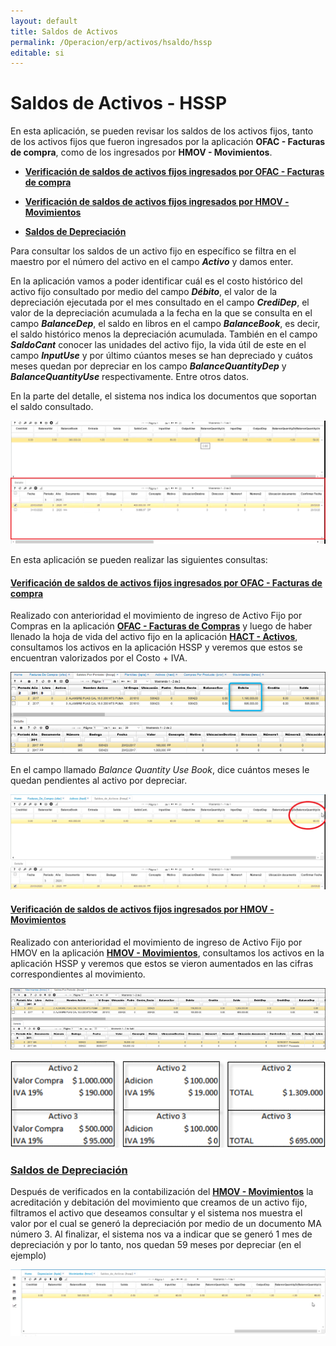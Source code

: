 ```yaml
---
layout: default
title: Saldos de Activos
permalink: /Operacion/erp/activos/hsaldo/hssp
editable: si
---
```


# Saldos de Activos - HSSP

En esta aplicación, se pueden revisar los saldos de los activos fijos, tanto de los activos fijos que fueron ingresados por la aplicación **OFAC - Facturas de compra**, como de los ingresados por **HMOV - Movimientos**.  
 
 * [**Verificación de saldos de activos fijos ingresados por OFAC - Facturas de compra**](http://docs.oasiscom.com/Operacion/erp/activos/hsaldo/hssp#verificación-de-saldos-de-activos-fijos-ingresados-por-ofac---facturas-de-compra)  

* [**Verificación de saldos de activos fijos ingresados por HMOV - Movimientos**](http://docs.oasiscom.com/Operacion/erp/activos/hsaldo/hssp#verificación-de-saldos-de-activos-fijos-ingresados-por-hmov---movimientos)  

* [**Saldos de Depreciación**](http://docs.oasiscom.com/Operacion/erp/activos/hsaldo/hssp#saldos-de-depreciación)  


Para consultar los saldos de un activo fijo en específico se filtra en el maestro por el número del activo en el campo **_Activo_** y damos enter.  

En la aplicación vamos a poder identificar cuál es el costo histórico del activo fijo consultado por medio del campo **_Débito_**, el valor de la depreciación ejecutada por el mes consultado en el campo **_CrediDep_**, el valor de la depreciación acumulada a la fecha en la que se consulta en el campo **_BalanceDep_**, el saldo en libros en el campo **_BalanceBook_**, es decir, el saldo histórico menos la depreciación acumulada. También en el campo **_SaldoCant_** conocer las unidades del activo fijo, la vida útil de este en el campo **_InputUse_** y por último cúantos meses se han depreciado y cuátos meses quedan por depreciar en los campo **_BalanceQuantityDep_** y **_BalanceQuantityUse_** respectivamente. Entre otros datos.  


En la parte del detalle, el sistema nos indica los documentos que soportan el saldo consultado.  

![](hssp7.png)  

En esta aplicación se pueden realizar las siguientes consultas:  

#### [Verificación de saldos de activos fijos ingresados por OFAC - Facturas de compra](http://docs.oasiscom.com/Operacion/erp/activos/hsaldo/hssp#verificación-de-saldos-de-activos-fijos-ingresados-por-ofac---facturas-de-compra)
  
Realizado con anterioridad el movimiento de ingreso de Activo Fijo por Compras en la aplicación [**OFAC - Facturas de Compras**](http://docs.oasiscom.com/Operacion/scm/compras/ofactura/ofac) y luego de haber llenado la hoja de vida del activo fijo en la aplicación [**HACT - Activos**](http://docs.oasiscom.com/Operacion/erp/activos/hbasica/hact), consultamos los activos en la aplicación HSSP y veremos que estos se encuentran valorizados por el Costo + IVA.  

![](hssp.png)

En el campo llamado _Balance Quantity Use Book_, dice cuántos meses le quedan pendientes al activo por depreciar.  

![](hssp3.png)  

#### [Verificación de saldos de activos fijos ingresados por HMOV - Movimientos](http://docs.oasiscom.com/Operacion/erp/activos/hsaldo/hssp#verificación-de-saldos-de-activos-fijos-ingresados-por-hmov---movimientos)

Realizado con anterioridad el movimiento de ingreso de Activo Fijo por HMOV en la aplicación [**HMOV - Movimientos**](http://docs.oasiscom.com/Operacion/erp/activos/hmovimient/hmov#manejo-de-iva-en-activos-fijos), consultamos los activos en la aplicación HSSP y veremos que estos se vieron aumentados en las cifras correspondientes al movimiento.  

![](hssp1.png)

![](hssp2.png)  

### [**Saldos de Depreciación**](http://docs.oasiscom.com/Operacion/erp/activos/hsaldo/hssp#saldos-de-depreciación)  

Después de verificados en la contabilización del [**HMOV - Movimientos**](http://docs.oasiscom.com/Operacion/erp/activos/hmovimient/hmov#movimiento-de-depreciaci%C3%B3n-de-un-activo-fijo) la acreditación y debitación del movimiento que creamos de un activo fijo, filtramos el activo que deseamos consultar y el sistema nos muestra el valor por el cual se generó la depreciación por medio de un documento MA número 3.  Al finalizar, el sistema nos va a indicar que se generó 1 mes de depreciación y por lo tanto, nos quedan 59 meses por depreciar (en el ejemplo)  

![](hssp4.png)



